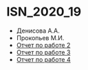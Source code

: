 # ISN_2020_19
* Денисова А.А.
* Прокопьев М.И.
* [Отчет по работе 2](https://github.com/Kupolaliti/ISN_2020_19/blob/master/%D0%98%D0%A1%D0%98%D0%A1%D0%9E%D1%82%D1%87%D0%B5%D1%822.docx/ "Отчет")
* [Отчет по работе 3](https://github.com/Kupolaliti/ISN_2020_19/blob/master/%D0%9E%D1%82%D1%87%D0%B5%D1%823.md)
* [Отчет по работе 4](https://github.com/Kupolaliti/ISN_2020_19/blob/master/%D0%9E%D1%82%D1%87%D0%B5%D1%824.md)


